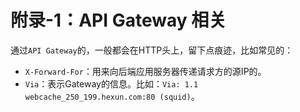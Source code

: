 #

# 附录-1：API Gateway 相关

通过``API Gateway``的，一般都会在HTTP头上，留下点痕迹，比如常见的：

- ``X-Forward-For``：用来向后端应用服务器传递请求方的源IP的。
- ``Via``：表示Gateway的信息。比如：``Via: 1.1  webcache_250_199.hexun.com:80 (squid)``。
